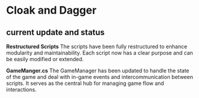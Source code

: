 # Cloak and Dagger

## current update and status

**Restructured Scripts**
The scripts have been fully restructured to enhance modularity and maintainability. Each script now has a clear purpose and can be easily modified or extended.

**GameManger.cs**
The GameManager has been updated to handle the state of the game and deal with in-game events and intercommunication between scripts. It serves as the central hub for managing game flow and interactions.


